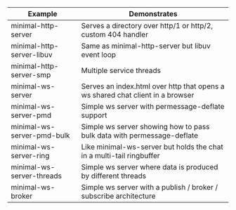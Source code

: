 |Example|Demonstrates|
---|---
minimal-http-server|Serves a directory over http/1 or http/2, custom 404 handler
minimal-http-server-libuv|Same as minimal-http-server but libuv event loop
minimal-http-server-smp|Multiple service threads
minimal-ws-server|Serves an index.html over http that opens a ws shared chat client in a browser
minimal-ws-server-pmd|Simple ws server with permessage-deflate support
minimal-ws-server-pmd-bulk|Simple ws server showing how to pass bulk data with permessage-deflate
minimal-ws-server-ring|Like minimal-ws-server but holds the chat in a multi-tail ringbuffer
minimal-ws-server-threads|Simple ws server where data is produced by different threads
minimal-ws-broker|Simple ws server with a publish / broker / subscribe architecture
